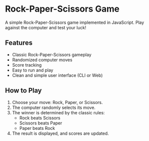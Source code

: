 # Rock-Paper-Scissors Game

A simple Rock-Paper-Scissors game implemented in JavaScript. Play against the computer and test your luck!

## Features

- Classic Rock-Paper-Scissors gameplay
- Randomized computer moves
- Score tracking
- Easy to run and play
- Clean and simple user interface (CLI or Web)

## How to Play

1. Choose your move: Rock, Paper, or Scissors.
2. The computer randomly selects its move.
3. The winner is determined by the classic rules:
   - Rock beats Scissors
   - Scissors beats Paper
   - Paper beats Rock
4. The result is displayed, and scores are updated.

